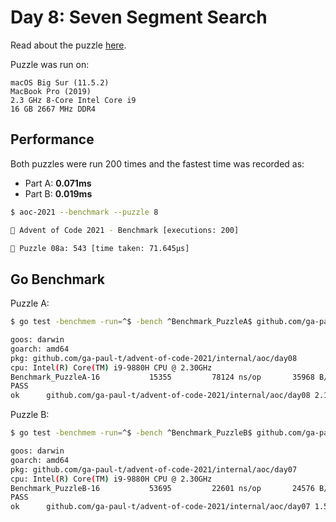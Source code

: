 # Day 8: Seven Segment Search

Read about the puzzle [here](https://adventofcode.com/2021/day/8).

Puzzle was run on:

```text
macOS Big Sur (11.5.2)
MacBook Pro (2019)
2.3 GHz 8-Core Intel Core i9
16 GB 2667 MHz DDR4
```

## Performance

Both puzzles were run 200 times and the fastest time was recorded as:

- Part A: **0.071ms**
- Part B: **0.019ms**

```sh
$ aoc-2021 --benchmark --puzzle 8

🎄 Advent of Code 2021 - Benchmark [executions: 200]

🧩 Puzzle 08a: 543 [time taken: 71.645µs]
```

## Go Benchmark

Puzzle A:

```sh
$ go test -benchmem -run=^$ -bench ^Benchmark_PuzzleA$ github.com/ga-paul-t/advent-of-code-2021/internal/aoc/day08

goos: darwin
goarch: amd64
pkg: github.com/ga-paul-t/advent-of-code-2021/internal/aoc/day08
cpu: Intel(R) Core(TM) i9-9880H CPU @ 2.30GHz
Benchmark_PuzzleA-16    	   15355	     78124 ns/op	   35968 B/op	     402 allocs/op
PASS
ok  	github.com/ga-paul-t/advent-of-code-2021/internal/aoc/day08	2.112s
```

Puzzle B:

```sh
$ go test -benchmem -run=^$ -bench ^Benchmark_PuzzleB$ github.com/ga-paul-t/advent-of-code-2021/internal/aoc/day07

goos: darwin
goarch: amd64
pkg: github.com/ga-paul-t/advent-of-code-2021/internal/aoc/day07
cpu: Intel(R) Core(TM) i9-9880H CPU @ 2.30GHz
Benchmark_PuzzleB-16    	   53695	     22601 ns/op	   24576 B/op	       2 allocs/op
PASS
ok  	github.com/ga-paul-t/advent-of-code-2021/internal/aoc/day07	1.560s
```
